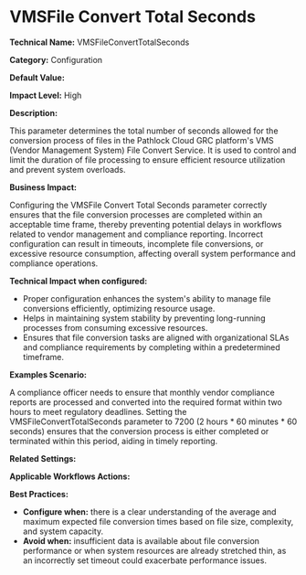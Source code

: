 # VMSFile Convert Total Seconds

**Technical Name:** VMSFileConvertTotalSeconds

**Category:** Configuration

**Default Value:** 

**Impact Level:** High

**Description:** 

This parameter determines the total number of seconds allowed for the conversion process of files in the Pathlock Cloud GRC platform's VMS (Vendor Management System) File Convert Service. It is used to control and limit the duration of file processing to ensure efficient resource utilization and prevent system overloads.

**Business Impact:**

Configuring the VMSFile Convert Total Seconds parameter correctly ensures that the file conversion processes are completed within an acceptable time frame, thereby preventing potential delays in workflows related to vendor management and compliance reporting. Incorrect configuration can result in timeouts, incomplete file conversions, or excessive resource consumption, affecting overall system performance and compliance operations.

**Technical Impact when configured:**

- Proper configuration enhances the system's ability to manage file conversions efficiently, optimizing resource usage.
- Helps in maintaining system stability by preventing long-running processes from consuming excessive resources.
- Ensures that file conversion tasks are aligned with organizational SLAs and compliance requirements by completing within a predetermined timeframe.

**Examples Scenario:**

A compliance officer needs to ensure that monthly vendor compliance reports are processed and converted into the required format within two hours to meet regulatory deadlines. Setting the VMSFileConvertTotalSeconds parameter to 7200 (2 hours * 60 minutes * 60 seconds) ensures that the conversion process is either completed or terminated within this period, aiding in timely reporting.

**Related Settings:** 

**Applicable Workflows Actions:** 

**Best Practices:** 

- **Configure when:** there is a clear understanding of the average and maximum expected file conversion times based on file size, complexity, and system capacity.
- **Avoid when:** insufficient data is available about file conversion performance or when system resources are already stretched thin, as an incorrectly set timeout could exacerbate performance issues.